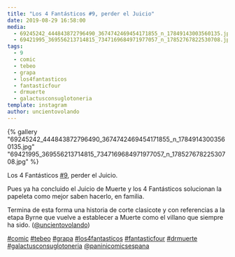 ```yaml
---
title: "Los 4 Fantásticos #9, perder el Juicio"
date: 2019-08-29 16:58:00
media: 
  - 69245242_444843872796490_3674742469454171855_n_17849143003560135.jpg
  - 69421995_369556213714815_7347169684971977057_n_17852767822530708.jpg
tags: 
  - 9
  - comic
  - tebeo
  - grapa
  - los4fantasticos
  - fantasticfour
  - drmuerte
  - galactusconsuglotoneria
template: instagram
author: uncientovolando
---
```


{% gallery "69245242_444843872796490_3674742469454171855_n_17849143003560135.jpg" "69421995_369556213714815_7347169684971977057_n_17852767822530708.jpg" %}

Los 4 Fantásticos [#9](/tags/9), perder el Juicio.

Pues ya ha concluido el Juicio de Muerte y los 4 Fantásticos solucionan la papeleta como mejor saben hacerlo, en familia.

Termina de esta forma una historia de corte clasicote y con referencias a la etapa Byrne que vuelve a establecer a Muerte como el villano que siempre ha sido. ([@uncientovolando](https://instagram.com/uncientovolando))

[#comic](/tags/comic) [#tebeo](/tags/tebeo) [#grapa](/tags/grapa) [#los4fantasticos](/tags/los4fantasticos) [#fantasticfour](/tags/fantasticfour) [#drmuerte](/tags/drmuerte) [#galactusconsuglotoneria](/tags/galactusconsuglotoneria) [@paninicomicsespana](https://instagram.com/paninicomicsespana)
